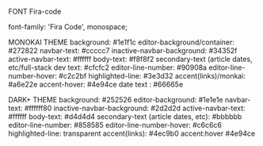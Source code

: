 FONT
Fira-code
<link rel="preconnect" href="https://fonts.googleapis.com" />
<link rel="preconnect" href="https://fonts.gstatic.com" crossorigin />
<link href="https://fonts.googleapis.com/css2?family=Fira+Code&display=swap" rel="stylesheet"/>

font-family: 'Fira Code', monospace;
    
MONOKAI THEME
background: #1e1f1c
editor-background/container: #272822
navbar-text: #ccccc7
inactive-navbar-background: #34352f
active-navbar-text: #ffffff
body-text: #f8f8f2
secondary-text (article dates, etc/full-stack dev text: #cfcfc2 
editor-line-number: #90908a
editor-line-number-hover: #c2c2bf
highlighted-line: #3e3d32
accent(links)/monkai: #a6e22e
accent-hover: #4e94ce
date text : #66665e

DARK+ THEME
background: #252526
editor-background: #1e1e1e
navbar-text: #ffffff80
inactive-navbar-background: #2d2d2d
active-navbar-text: #ffffff
body-text: #d4d4d4
secondary-text (article dates, etc): #bbbbbb
editor-line-number: #858585
editor-line-number-hover: #c6c6c6
highlighted-line: transparent
accent(links): #4ec9b0
accent:hover #4e94ce


